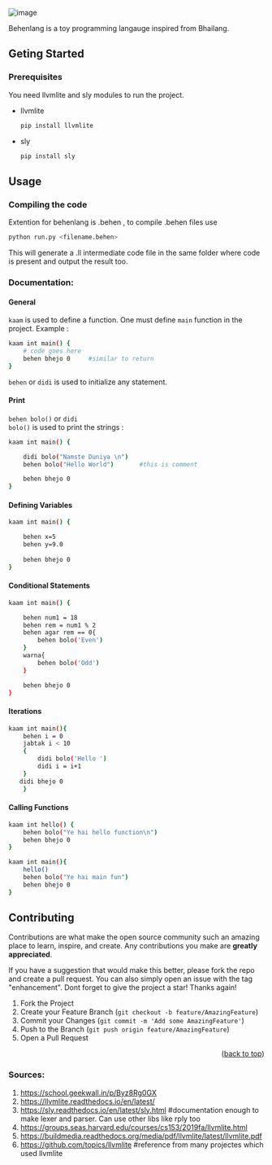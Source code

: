 

![image](https://user-images.githubusercontent.com/34571056/185396634-a3115f2b-1a93-4223-961c-512170673c2a.png)


Behenlang is a toy programming langauge inspired from Bhailang.

## Geting Started


### Prerequisites

You need llvmlite and sly modules to run the project.
* llvmlite
  ```sh
  pip install llvmlite
  ```

* sly
  ```sh
  pip install sly
  ```

## Usage

### Compiling the code

Extention for behenlang is .behen , to compile .behen files use
```sh
python run.py <filename.behen>
```

This will generate a .ll intermediate code file in the same folder where code is present and output the result too.


### Documentation:

#### General

<code>kaam</code> is used to define a function. One must define <code>main</code> function in the project. Example :
```sh
kaam int main() {
    # code goes here
    behen bhejo 0     #similar to return
}
```

<code>behen</code> or <code>didi</code> is used to initialize any statement.

#### Print

<code>behen bolo(<strings here>)</code> or <code>didi bolo(<strings here>)</code> is used to print the strings :
```sh
kaam int main() {

    didi bolo("Namste Duniya \n")
    behen bolo("Hello World")       #this is comment

    behen bhejo 0
}
```
  
#### Defining Variables

```sh
kaam int main() {

    behen x=5
    behen y=9.0
    
    behen bhejo 0
}
```

#### Conditional Statements

```sh
kaam int main() {

    behen num1 = 18
    behen rem = num1 % 2
    behen agar rem == 0{
        behen bolo('Even')
    } 
    warna{
        behen bolo('Odd')
    }

    behen bhejo 0
}

```
  
#### Iterations

```sh
kaam int main(){
    behen i = 0
    jabtak i < 10
    {
        didi bolo('Hello ')
        didi i = i+1
    }
   didi bhejo 0
    }

```
                 
#### Calling Functions

```sh
kaam int hello() {
    behen bolo("Ye hai hello function\n")
    behen bhejo 0
}

kaam int main(){
    hello()
    behen bolo("Ye hai main fun")
    behen bhejo 0
}

```




## Contributing

Contributions are what make the open source community such an amazing place to learn, inspire, and create. Any contributions you make are **greatly appreciated**.

If you have a suggestion that would make this better, please fork the repo and create a pull request. You can also simply open an issue with the tag "enhancement".
Dont forget to give the project a star! Thanks again!

1. Fork the Project
2. Create your Feature Branch (`git checkout -b feature/AmazingFeature`)
3. Commit your Changes (`git commit -m 'Add some AmazingFeature'`)
4. Push to the Branch (`git push origin feature/AmazingFeature`)
5. Open a Pull Request

<p align="right">(<a href="#readme-top">back to top</a>)</p>

### Sources:

1. https://school.geekwall.in/p/Byz8Rg0GX
2. https://llvmlite.readthedocs.io/en/latest/
3. https://sly.readthedocs.io/en/latest/sly.html    #documentation enough to make lexer and parser. Can use other libs like rply too
4. https://groups.seas.harvard.edu/courses/cs153/2019fa/llvmlite.html
5. https://buildmedia.readthedocs.org/media/pdf/llvmlite/latest/llvmlite.pdf
6. https://github.com/topics/llvmlite   #reference from many projectes which used llvmlite

